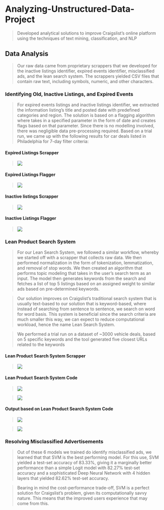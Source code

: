 # Analyzing-Unstructured-Data-Project

>Developed analytical solutions to improve Craigslist’s online platform using the techniques of text mining, classification, and NLP

## Data Analysis

>Our raw data came from proprietary scrappers that we developed for the inactive listings identifier, expired events identifier, misclassified ads, and the lean search system. The scrappers yielded CSV files that contain raw text, including symbols, numeric, and other characters.

### Identifying Old, Inactive Listings, and Expired Events

> For expired events listings and inactive listings identifier, we extracted the information listing’s title and posted date with predefined categories and region. The solution is based on a flagging algorithm where takes in a specified parameter in the form of date and creates flags based on that parameter. Since there is no modelling involved, there was negligible data pre-processing required. Based on a trial run, we came up with the following results for car deals listed in Philadelphia for 7-day filter criteria:

>

#### Expired Listings Scrapper 

>![](image/1.jpg)

#### Expired Listings Flagger

>![](image/2.jpg)

#### Inactive listings Scrapper

>![](image/3.jpg)

#### Inactive Listings Flagger

>![](image/4.jpg)

### Lean Product Search System

>For our Lean Search System, we followed a similar workflow, whereby we started off with a scrapper that collects raw data. We then performed normalization in the form of tokenization, lemmatization, and removal of stop words. We then created an algorithm that performs topic modeling that takes in the user’s search term as an input. The model then generates keywords from the search and fetches a list of top 5 listings based on an assigned weight to similar ads based on pre-determined keywords.

>Our solution improves on Craigslist’s traditional search system that is usually text-based to our solution that is keyword-based, where instead of searching from sentence to sentence, we search on word for word basis. This system is beneficial since the search criteria are much smaller this way, we can expect to reduce computational workload, hence the name Lean Search System.

>We performed a trial run on a dataset of ~3000 vehicle deals, based on 5 specific keywords and the tool generated five closest URLs related to the keywords

#### Lean Product Search System Scrapper

>![](image/5.jpg)

#### Lean Product Search System Code

>![](image/6.jpg)

>![](image/7.jpg)

#### Output based on Lean Product Search System Code

>![](image/8.jpg)

>![](image/9.jpg)

### Resolving Misclassified Advertisements

>Out of these 6 models we trained do identify misclassified ads, we learned that that SVM is the best performing model. For this use, SVM yielded a test-set accuracy of 83.33%, giving it a marginally better performance than a simple Logit model with 82.27% test-set accuracy and a sophisticated Deep Neural Network with 4 hidden layers that yielded 82.62% test-set accuracy.

>Bearing in mind the cost-performance trade-off, SVM is a perfect solution for Craigslist’s problem, given its computationally savvy nature. This means that the improved users experience that may come from this. 

